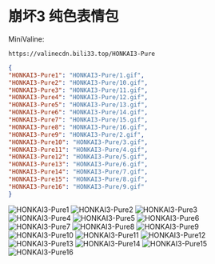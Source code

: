 # 崩坏3 纯色表情包

MiniValine:

`https://valinecdn.bili33.top/HONKAI3-Pure`

```json
{
"HONKAI3-Pure1": "HONKAI3-Pure/1.gif",
"HONKAI3-Pure2": "HONKAI3-Pure/10.gif",
"HONKAI3-Pure3": "HONKAI3-Pure/11.gif",
"HONKAI3-Pure4": "HONKAI3-Pure/12.gif",
"HONKAI3-Pure5": "HONKAI3-Pure/13.gif",
"HONKAI3-Pure6": "HONKAI3-Pure/14.gif",
"HONKAI3-Pure7": "HONKAI3-Pure/15.gif",
"HONKAI3-Pure8": "HONKAI3-Pure/16.gif",
"HONKAI3-Pure9": "HONKAI3-Pure/2.gif",
"HONKAI3-Pure10": "HONKAI3-Pure/3.gif",
"HONKAI3-Pure11": "HONKAI3-Pure/4.gif",
"HONKAI3-Pure12": "HONKAI3-Pure/5.gif",
"HONKAI3-Pure13": "HONKAI3-Pure/6.gif",
"HONKAI3-Pure14": "HONKAI3-Pure/7.gif",
"HONKAI3-Pure15": "HONKAI3-Pure/8.gif",
"HONKAI3-Pure16": "HONKAI3-Pure/9.gif"
}
```

![HONKAI3-Pure1](https://valinecdn.bili33.top/HONKAI3-Pure/1.gif)
![HONKAI3-Pure2](https://valinecdn.bili33.top/HONKAI3-Pure/10.gif)
![HONKAI3-Pure3](https://valinecdn.bili33.top/HONKAI3-Pure/11.gif)
![HONKAI3-Pure4](https://valinecdn.bili33.top/HONKAI3-Pure/12.gif)
![HONKAI3-Pure5](https://valinecdn.bili33.top/HONKAI3-Pure/13.gif)
![HONKAI3-Pure6](https://valinecdn.bili33.top/HONKAI3-Pure/14.gif)
![HONKAI3-Pure7](https://valinecdn.bili33.top/HONKAI3-Pure/15.gif)
![HONKAI3-Pure8](https://valinecdn.bili33.top/HONKAI3-Pure/16.gif)
![HONKAI3-Pure9](https://valinecdn.bili33.top/HONKAI3-Pure/2.gif)
![HONKAI3-Pure10](https://valinecdn.bili33.top/HONKAI3-Pure/3.gif)
![HONKAI3-Pure11](https://valinecdn.bili33.top/HONKAI3-Pure/4.gif)
![HONKAI3-Pure12](https://valinecdn.bili33.top/HONKAI3-Pure/5.gif)
![HONKAI3-Pure13](https://valinecdn.bili33.top/HONKAI3-Pure/6.gif)
![HONKAI3-Pure14](https://valinecdn.bili33.top/HONKAI3-Pure/7.gif)
![HONKAI3-Pure15](https://valinecdn.bili33.top/HONKAI3-Pure/8.gif)
![HONKAI3-Pure16](https://valinecdn.bili33.top/HONKAI3-Pure/9.gif)